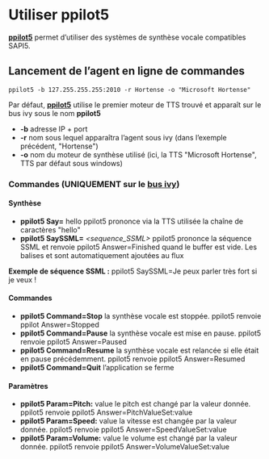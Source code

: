 # Utiliser ppilot5
**[ppilot5](https://github.com/truillet/ivy/blob/master/agents/ppilot5_3.3.zip)** permet d’utiliser des systèmes de synthèse vocale compatibles SAPI5.

## Lancement de l’agent en ligne de commandes
```
ppilot5 -b 127.255.255.255:2010 -r Hortense -o "Microsoft Hortense"
```
Par défaut, **[ppilot5](https://github.com/truillet/ivy/blob/master/agents/ppilot5_3.3.zip)** utilise le premier moteur de TTS trouvé et apparaît sur le bus ivy sous le nom **ppilot5**

* **-b** adresse IP + port
* **-r** nom sous lequel apparaîtra l’agent sous ivy (dans l’exemple précédent, "Hortense")
* **-o** nom du moteur de synthèse utilisé (ici, la TTS "Microsoft Hortense", TTS par défaut sous windows)

### Commandes (UNIQUEMENT sur le [bus ivy](https://github.com/truillet/ivy))

#### Synthèse
* **ppilot5 Say=** hello	ppilot5 prononce via la TTS utilisée la chaîne de caractères "hello"
* **ppilot5 SaySSML=** *<sequence_SSML>*	ppilot5 prononce la séquence SSML et renvoie ppilot5 Answer=Finished quand le buffer est vide. Les balises <speak> et </speak> sont automatiquement ajoutées au flux	

**Exemple de séquence SSML :** 
ppilot5 SaySSML=Je peux parler <emphasis level="strong">très fort</emphasis> si je veux !

#### Commandes
* **ppilot5 Command=Stop**	la synthèse vocale est stoppée. ppilot5 renvoie ppilot Answer=Stopped
* **ppilot5 Command=Pause**	la synthèse vocale est mise en pause. ppilot5 renvoie ppilot5 Answer=Paused
* **ppilot5 Command=Resume**	la synthèse vocale est relancée si elle était en pause précédemment. ppilot5 renvoie ppilot5 Answer=Resumed
* **ppilot5 Command=Quit**	l’application se ferme

#### Paramètres
* **ppilot5 Param=Pitch:** value	le pitch est changé par la valeur donnée. ppilot5 renvoie ppilot5 Answer=PitchValueSet:value
* **ppilot5 Param=Speed:** value	la vitesse est changée par la valeur donnée. ppilot5 renvoie ppilot5 Answer=SpeedValueSet:value
* **ppilot5 Param=Volume:** value le volume est changé par la valeur donnée. ppilot5 renvoie ppilot5 Answer=VolumeValueSet:value
